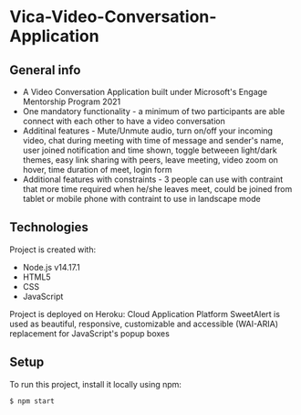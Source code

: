# Vica-Video-Conversation-Application

## General info
* A Video Conversation Application built under Microsoft's Engage Mentorship Program 2021
* One mandatory functionality - a minimum of two participants are able connect with each other to have a video conversation
* Additinal features - Mute/Unmute audio, turn on/off your incoming video, chat during meeting with time of message and sender's name, user joined notification and time shown, toggle betweeen light/dark themes, easy link sharing with peers, leave meeting, video zoom on hover, time duration of meet, login form
* Additional features with constraints - 3 people can use with contraint that more time required when he/she leaves meet, could be joined from tablet or mobile phone with       contraint to use in landscape mode
	
## Technologies
Project is created with:
* Node.js  v14.17.1
* HTML5
* CSS
* JavaScript

Project is deployed on Heroku: Cloud Application Platform
SweetAlert is used as beautiful, responsive, customizable and accessible (WAI-ARIA) replacement for JavaScript's popup boxes
	
## Setup
To run this project, install it locally using npm:

```
$ npm start
```
